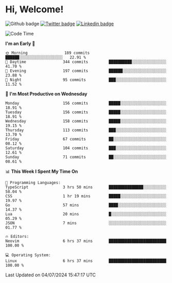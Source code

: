   # Hi, Welcome!
  ![Github badge](https://img.shields.io/github/followers/kraken-afk.svg?style=social&label=Follow&maxAge=2592000)
  [![Twitter badge](https://img.shields.io/badge/-Twitter-00acee?style=flat-square&logo=Twitter&logoColor=white)](https://twitter.com/trshppl)
  [![Linkedin badge](https://img.shields.io/badge/LinkedIn-0077B5?style=flat-square&logo=linkedin&logoColor=white)](https://www.linkedin.com/in/noveanrer)
<!--START_SECTION:waka-->
![Code Time](http://img.shields.io/badge/Code%20Time-248%20hrs%2046%20mins-blue)

**I'm an Early 🐤** 

```text
🌞 Morning                189 commits         ██████░░░░░░░░░░░░░░░░░░░   22.91 % 
🌆 Daytime                344 commits         ██████████░░░░░░░░░░░░░░░   41.70 % 
🌃 Evening                197 commits         ██████░░░░░░░░░░░░░░░░░░░   23.88 % 
🌙 Night                  95 commits          ███░░░░░░░░░░░░░░░░░░░░░░   11.52 % 
```
📅 **I'm Most Productive on Wednesday** 

```text
Monday                   156 commits         █████░░░░░░░░░░░░░░░░░░░░   18.91 % 
Tuesday                  156 commits         █████░░░░░░░░░░░░░░░░░░░░   18.91 % 
Wednesday                158 commits         █████░░░░░░░░░░░░░░░░░░░░   19.15 % 
Thursday                 113 commits         ███░░░░░░░░░░░░░░░░░░░░░░   13.70 % 
Friday                   67 commits          ██░░░░░░░░░░░░░░░░░░░░░░░   08.12 % 
Saturday                 104 commits         ███░░░░░░░░░░░░░░░░░░░░░░   12.61 % 
Sunday                   71 commits          ██░░░░░░░░░░░░░░░░░░░░░░░   08.61 % 
```


📊 **This Week I Spent My Time On** 

```text
💬 Programming Languages: 
TypeScript               3 hrs 50 mins       ███████████████░░░░░░░░░░   58.04 % 
CSS                      1 hr 19 mins        █████░░░░░░░░░░░░░░░░░░░░   19.97 % 
Go                       57 mins             ████░░░░░░░░░░░░░░░░░░░░░   14.37 % 
Lua                      20 mins             █░░░░░░░░░░░░░░░░░░░░░░░░   05.29 % 
JSON                     7 mins              ░░░░░░░░░░░░░░░░░░░░░░░░░   01.77 % 

🔥 Editors: 
Neovim                   6 hrs 37 mins       █████████████████████████   100.00 % 

💻 Operating System: 
Linux                    6 hrs 37 mins       █████████████████████████   100.00 % 
```


 Last Updated on 04/07/2024 15:47:17 UTC
<!--END_SECTION:waka-->